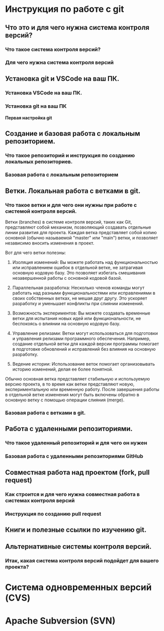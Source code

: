 # Инструкция по работе с git

## Что это и для чего нужна система контроля версий?

### Что такое система контроля версий?

### Для чего нужна система контроля версий

## Установка git и VSCode на ваш ПК.

### Установка VSCode на ваш ПК.

### Установка git на ваш ПК

#### Первая настройка git

## Создание и базовая работа с локальным репозиторием.

### Что такое репозиторий и инструкция по созданию локальных репозиториев.

### Базовая работа с локальным репозиторием

## Ветки. Локальная работа с ветками в git.

### Что такое ветки и для чего они нужны при работе с системой контроля версий.

Ветки (branches) в системе контроля версий, таких как Git, представляют собой механизм, позволяющий создавать отдельные линии развития для проекта. Каждая ветка представляет собой копию основной (обычно называемой "master" или "main") ветки, и позволяет независимо вносить изменения в проект.

Вот для чего ветки полезны:

1. Изоляция изменений: Вы можете работать над функциональностью или исправлением ошибок в отдельной ветке, не затрагивая основную кодовую базу. Это позволяет избегать смешивания незавершенной работы с основной кодовой базой.

2. Параллельная разработка: Несколько членов команды могут работать над разными функциональностями или исправлениями в своих собственных ветках, не мешая друг другу. Это ускоряет разработку и уменьшает конфликты при слиянии изменений.

3. Возможность экспериментов: Вы можете создавать временные ветки для испытания новых идей или функциональности, не беспокоясь о влиянии на основную кодовую базу.

4. Управление релизами: Ветки могут использоваться для подготовки и управления релизами программного обеспечения. Например, создание отдельной ветки для каждой версии программы помогает в подготовке обновлений и исправлений без влияния на основную разработку.

5. Ведение истории: Использование веток помогает организовывать историю изменений, делая ее более понятной.

Обычно основная ветка представляет стабильную и используемую версию проекта, в то время как ветки представляют новую, экспериментальную или временную работу. После завершения работы в отдельной ветке изменения могут быть включены обратно в основную ветку с помощью операции слияния (merge).

### Базовая работа с ветками в git.

## Работа с удаленными репозиториями.

### Что такое удаленный репозиторий и для чего он нужен

### Базовая работа с удаленными репозиториями GitHub

## Совместная работа над проектом (fork, pull request)

### Как строится и для чего нужна совместная работа в системах контроля версий

### Инструкция по созданию pull request

## Книги и полезные ссылки по изучению git.

## Альтернативные системы контроля версий.

### Итак, какая система контроля версий подойдет для вашего проекта?

# Система одновременных версий (CVS)

# Apache Subversion (SVN)

